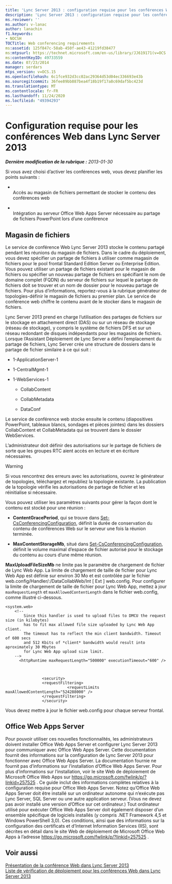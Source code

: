 ```yaml
---
title: 'Lync Server 2013 : configuration requise pour les conférences Web'
description: 'Lync Server 2013 : configuration requise pour les conférences Web.'
ms.reviewer: ''
ms.author: v-lanac
author: lanachin
f1.keywords:
- NOCSH
TOCTitle: Web conferencing requirements
ms:assetid: 125f847c-58ab-450f-ae43-41219fd38477
ms:mtpsurl: https://technet.microsoft.com/en-us/library/JJ619171(v=OCS.15)
ms:contentKeyID: 49733559
ms.date: 07/23/2014
manager: serdars
mtps_version: v=OCS.15
ms.openlocfilehash: 6c1fce932d3cc02ac29364d53d04ec336693e43b
ms.sourcegitcommit: 36fee89bb887bea4f18b19f17a8c69daf5bc423d
ms.translationtype: MT
ms.contentlocale: fr-FR
ms.lasthandoff: 11/24/2020
ms.locfileid: "49394293"
---
```

# <a name="web-conferencing-requirements-in-lync-server-2013"></a>Configuration requise pour les conférences Web dans Lync Server 2013

<div data-xmlns="http://www.w3.org/1999/xhtml">

<div class="topic" data-xmlns="http://www.w3.org/1999/xhtml" data-msxsl="urn:schemas-microsoft-com:xslt" data-cs="https://msdn.microsoft.com/">

<div data-asp="https://msdn2.microsoft.com/asp">



</div>

<div id="mainSection">

<div id="mainBody">

<span> </span>

_**Dernière modification de la rubrique :** 2013-01-30_

Si vous avez choisi d’activer les conférences web, vous devez planifier les points suivants :

  - <span></span>  
    Accès au magasin de fichiers permettant de stocker le contenu des conférences web

  - <span></span>  
    Intégration au serveur Office Web Apps Server nécessaire au partage de fichiers PowerPoint lors d’une conférence

<div>

## <a name="file-store"></a>Magasin de fichiers

Le service de conférence Web Lync Server 2013 stocke le contenu partagé pendant les réunions du magasin de fichiers. Dans le cadre du déploiement, vous devez spécifier un partage de fichiers à utiliser comme magasin de fichiers pour le pool frontal Standard Edition Server ou Enterprise Edition. Vous pouvez utiliser un partage de fichiers existant pour le magasin de fichiers ou spécifier un nouveau partage de fichiers en spécifiant le nom de domaine complet (FQDN) du serveur de fichiers sur lequel le partage de fichiers doit se trouver et un nom de dossier pour le nouveau partage de fichiers.  Pour plus d’informations, reportez-vous à la rubrique générateur de topologies-définir le magasin de fichiers au premier plan. Le service de conférence web chiffre le contenu avant de le stocker dans le magasin de fichiers.

Lync Server 2013 prend en charge l’utilisation des partages de fichiers sur le stockage en attachement direct (DAS) ou sur un réseau de stockage (réseau de stockage), y compris le système de fichiers DFS et sur un réseau redondant de disques indépendants pour les magasins de fichiers. Lorsque l’Assistant Déploiement de Lync Server a défini l’emplacement du partage de fichiers, Lync Server crée une structure de dossiers dans le partage de fichier similaire à ce qui suit :

  - 1-ApplicationServer-1

  - 1-CentralMgmt-1

  - 1-WebServices-1
    
      - CollabContent
    
      - CollabMetadata
    
      - DataConf

Le service de conférence web stocke ensuite le contenu (diapositives PowerPoint, tableaux blancs, sondages et pièces jointes) dans les dossiers CollabContent et CollabMetadata qui se trouvent dans le dossier WebServices.

L’administrateur doit définir des autorisations sur le partage de fichiers de sorte que les groupes RTC aient accès en lecture et en écriture nécessaires.

<div>


> [!WARNING]  
> Si vous rencontrez des erreurs avec les autorisations, ouvrez le générateur de topologies, téléchargez et republiez la topologie existante. La publication de la topologie vérifie les autorisations de partage de fichier et les réinitialise si nécessaire.



</div>

Vous pouvez utiliser les paramètres suivants pour gérer la façon dont le contenu est stocké pour une réunion :

  - **ContentGracePeriod**, qui se trouve dans [Set-CsConferencingConfiguration](https://docs.microsoft.com/powershell/module/skype/Set-CsConferencingConfiguration), définit la durée de conservation du contenu de conférences Web sur le serveur une fois la réunion terminée.

  - **MaxContentStorageMb**, situé dans [Set-CsConferencingConfiguration](https://docs.microsoft.com/powershell/module/skype/Set-CsConferencingConfiguration), définit le volume maximal d’espace de fichier autorisé pour le stockage du contenu au cours d’une même réunion.

**MaxUploadFileSizeMb** ne limite pas le paramètre de chargement de fichier de Lync Web App. La limite de chargement de taille de fichier pour Lync Web App est définie sur environ 30 Mo et est contrôlée par le fichier web.config/Handler/:/DataCollabWeb/Int \[ Ext \] web.config. Pour configurer la limite de chargement de taille de fichier pour Lync Web App, mettez à jour `maxRequestLength` et `maxAllowedContentLength` dans le fichier web.config, comme illustré ci-dessous.

    <system.web>
        <!-- 
            Since this handler is used to upload files to DMCU the request size (in kilobytes) 
            has to fit max allowed file size uploaded by Lync Web App client.
            The timeout has to reflect the min client bandwidth. Timeout of 600 secs 
            and 512 Kbits of *client* bandwidth would result into aproximately 30 Mbytes 
            for Lync Web App upload size limit.
        -->
          <httpRuntime maxRequestLength="500000" executionTimeout="600" />
    
    
    
                    <security>
                    <requestFiltering>
                               <requestLimits maxAllowedContentLength="524288000" />
                    </requestFiltering>
                    </security>

Vous devez mettre à jour le fichier web.config pour chaque serveur frontal.

</div>

<div>

## <a name="office-web-apps-server"></a>Office Web Apps Server

Pour pouvoir utiliser ces nouvelles fonctionnalités, les administrateurs doivent installer Office Web Apps Server et configurer Lync Server 2013 pour communiquer avec Office Web Apps Server. Cette documentation fournit des informations sur la configuration de Lync Server 2013 pour fonctionner avec Office Web Apps Server. La documentation fournie ne fournit pas d’informations sur l’installation d’Office Web Apps Server. Pour plus d’informations sur l’installation, voir le site Web de déploiement de Microsoft Office Web Apps sur <https://go.microsoft.com/fwlink/p/?linkid=257525> . Ce guide inclut des informations complètes relatives à la configuration requise pour Office Web Apps Server. Notez qu’Office Web Apps Server doit être installé sur un ordinateur autonome qui n’exécute pas Lync Server, SQL Server ou une autre application serveur. (Vous ne devez pas avoir installé une version d’Office sur cet ordinateur.) Tout ordinateur utilisé pour exécuter Office Web Apps Server doit également disposer d’un ensemble spécifique de logiciels installés (y compris .NET Framework 4,5 et Windows PowerShell 3,0). Ces conditions, ainsi que des informations sur la configuration des certificats et d’Internet Information Services (IIS), sont décrites en détail dans le site Web de déploiement de Microsoft Office Web Apps à l’adresse <https://go.microsoft.com/fwlink/p/?linkid=257525> .

</div>

<div>

## <a name="see-also"></a>Voir aussi


[Présentation de la conférence Web dans Lync Server 2013](lync-server-2013-web-conferencing-overview.md)  
[Liste de vérification de déploiement pour les conférences Web dans Lync Server 2013](lync-server-2013-deployment-checklist-for-web-conferencing.md)  
  

</div>

</div>

<span> </span>

</div>

</div>

</div>

